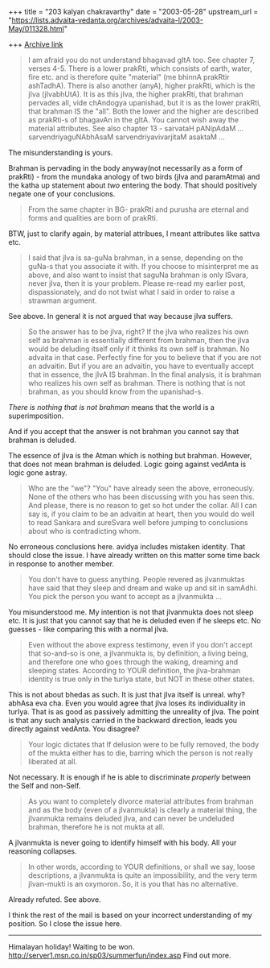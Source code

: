 +++
title = "203 kalyan chakravarthy"
date = "2003-05-28"
upstream_url = "https://lists.advaita-vedanta.org/archives/advaita-l/2003-May/011328.html"

+++
[Archive link](https://lists.advaita-vedanta.org/archives/advaita-l/2003-May/011328.html)

>
>I am afraid you do not understand bhagavad gItA too. See chapter 7, verses 
>4-5. There is a lower prakRti, which consists of earth, water, fire etc. 
>and is therefore quite "material" (me bhinnA prakRtir ashTadhA). There is 
>also another (anyA), higher prakRti, which is the jIva (jIvabhUtA). It is 
>as this jIva, the higher prakRti, that brahman pervades all, vide chAndogya 
>upanishad, but it is as the lower prakRti, that brahman IS the "all". Both 
>the lower and the higher are described as prakRti-s of bhagavAn in the 
>gItA. You cannot wish away the material attributes. See also chapter 13 - 
>sarvataH pANipAdaM ... sarvendriyaguNAbhAsaM sarvendriyavivarjitaM asaktaM 
>...


The misunderstanding is yours.

Brahman is pervading in the body anyway(not necessarily as a form of 
prakRti) - from the mundaka anology of two birds (jIva and paramAtma)  and 
the katha up statement about *two* entering the body. That should positively 
negate one of your conclusions.

>From the same chapter in BG- prakRti and purusha are eternal and forms and 
qualities are born of prakRti.

BTW, just to clarify again, by material attribues, I meant attributes like 
sattva etc.

>I said that jIva is sa-guNa brahman, in a sense, depending on the guNa-s 
>that you associate it with. If you choose to misinterpret me as above, and 
>also want to insist that saguNa brahman is only ISvara, never jIva, then it 
>is your problem. Please re-read my earlier post, dispassionately, and do 
>not twist what I said in order to raise a strawman argument.


See above. In general it is not argued that way because jIva suffers.


>So the answer has to be jIva, right? If the jIva who realizes his own self 
>as brahman is essentially different from brahman, then the jIva would be 
>deluding itself only if it thinks its own self is brahman. No advaita in 
>that case. Perfectly fine for you to believe that if you are not an 
>advaitin. But if you are an advaitin, you have to eventually accept that in 
>essence, the jIvA IS brahman. In the final analysis, it is brahman who 
>realizes his own self as brahman. There is nothing that is not brahman, as 
>you should know from the upanishad-s.


*There is nothing that is not brahman* means that the world is a 
superimposition.

And if you accept that the answer is not brahman you cannot say that brahman 
is deluded.

The essence of jIva is the Atman which is nothing but brahman. However, that 
does not mean brahman is deluded. Logic going against vedAnta is logic gone 
astray.


>Who are the "we"? "You" have already seen the above, erroneously. None of 
>the others who has been discussing with you has seen this. And please, 
>there is no reason to get so hot under the collar. All I can say is, if you 
>claim to be an advaitin at heart, then you would do well to read Sankara 
>and sureSvara well before jumping to conclusions about who is contradicting 
>whom.


No erroneous conclusions here. avidya includes mistaken identity. That 
should close the issue. I have already written on this matter some time back 
in response to another member.


>You don't have to guess anything. People revered as jIvanmuktas have said 
>that they sleep and dream and wake up and sit in samAdhi. You pick the 
>person you want to accept as a jIvanmukta ...


You misunderstood me. My intention is not that jIvanmukta does not sleep 
etc. It is just that you cannot say that he is deluded even if he sleeps 
etc. No guesses - like comparing this with a normal jIva.


>Even without the above express testimony, even if you don't accept that 
>so-and-so is one, a jIvanmukta is, by definition, a living being, and 
>therefore one who goes through the waking, dreaming and sleeping states. 
>According to YOUR definition, the jIva-brahman identity is true only in the 
>turIya state, but NOT in these other states.


This is not about bhedas as such. It is just that jIva itself is unreal. 
why? abhAsa eva cha. Even you would agree that jIva loses its individuality 
in turIya. That is as good as passively admitting the unreality of jIva. The 
point is that any such analysis carried in the backward direction, leads you 
directly against vedAnta. You disagree?


>Your logic dictates that If delusion were to be fully removed, the body of 
>the mukta either has to die, barring which the person is not really 
>liberated at all.


Not necessary. It is enough if he is able to discriminate *properly* between 
the Self and non-Self.


>As you want to completely divorce material attributes from brahman and as 
>the body (even of a jIvanmukta) is clearly a material thing, the jIvanmukta 
>remains deluded jIva, and can never be undeluded brahman, therefore he is 
>not mukta at all.


A jIvanmukta is never going to identify himself with his body. All your 
reasoning collapses.


>In other words, according to YOUR definitions, or shall we say, loose 
>descriptions, a jIvanmukta is quite an impossibility, and the very term 
>jIvan-mukti is an oxymoron. So, it is you that has no alternative.

Already refuted. See above.


I think the rest of the mail is based on your incorrect understanding of my 
position. So I close the issue here.

_________________________________________________________________
Himalayan holiday! Waiting to be won. 
http://server1.msn.co.in/sp03/summerfun/index.asp Find out more.

